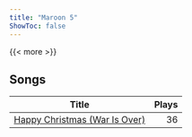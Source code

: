 ```yaml
---
title: "Maroon 5"
ShowToc: false
---
```


{{< more >}}

## Songs
Title | Plays 
----- | -----: 
[Happy Christmas (War Is Over)](/songs/happy-christmas-war-is-over) | 36

